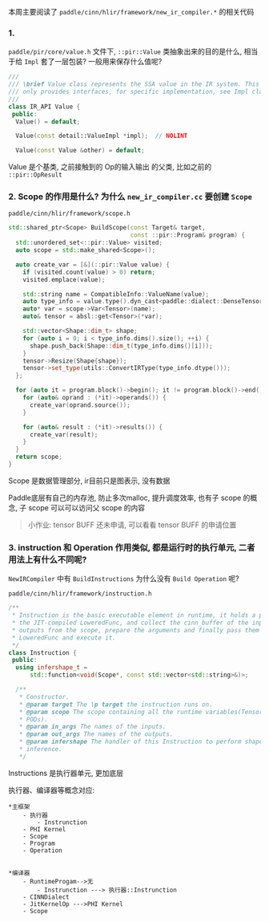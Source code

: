 本周主要阅读了 `paddle/cinn/hlir/framework/new_ir_compiler.*` 的相关代码

### 1.
`paddle/pir/core/value.h` 文件下, `::pir::Value` 类抽象出来的目的是什么, 相当于给 `Impl` 套了一层包装? 一般用来保存什么值呢?

```c++
///
/// \brief Value class represents the SSA value in the IR system. This class
/// only provides interfaces, for specific implementation, see Impl class.
///
class IR_API Value {
 public:
  Value() = default;

  Value(const detail::ValueImpl *impl);  // NOLINT

  Value(const Value &other) = default;
```
Value 是个基类, 之前接触到的 Op的输入输出 的父类, 比如之前的 `::pir::OpResult`


### 2. Scope 的作用是什么? 为什么 `new_ir_compiler.cc` 要创建 `Scope`

`paddle/cinn/hlir/framework/scope.h`

```c++
std::shared_ptr<Scope> BuildScope(const Target& target,
                                  const ::pir::Program& program) {
  std::unordered_set<::pir::Value> visited;
  auto scope = std::make_shared<Scope>();

  auto create_var = [&](::pir::Value value) {
    if (visited.count(value) > 0) return;
    visited.emplace(value);

    std::string name = CompatibleInfo::ValueName(value);
    auto type_info = value.type().dyn_cast<paddle::dialect::DenseTensorType>();
    auto* var = scope->Var<Tensor>(name);
    auto& tensor = absl::get<Tensor>(*var);

    std::vector<Shape::dim_t> shape;
    for (auto i = 0; i < type_info.dims().size(); ++i) {
      shape.push_back(Shape::dim_t(type_info.dims()[i]));
    }
    tensor->Resize(Shape{shape});
    tensor->set_type(utils::ConvertIRType(type_info.dtype()));
  };

  for (auto it = program.block()->begin(); it != program.block()->end(); ++it) {
    for (auto& oprand : (*it)->operands()) {
      create_var(oprand.source());
    }

    for (auto& result : (*it)->results()) {
      create_var(result);
    }
  }
  return scope;
}
```
Scope 是数据管理部分, ir目前只是图表示, 没有数据

Paddle底层有自己的内存池, 防止多次malloc, 提升调度效率, 也有子 scope 的概念, 子 scope 可以可以访问父 scope 的内容

> 小作业: tensor BUFF 还未申请, 可以看看 tensor BUFF 的申请位置


### 3. instruction 和 Operation 作用类似, 都是运行时的执行单元, 二者用法上有什么不同呢? 

`NewIRCompiler` 中有 `BuildInstructions` 为什么没有 `Build Operation` 呢?

`paddle/cinn/hlir/framework/instruction.h` 

```c++
/**
 * Instruction is the basic executable element in runtime, it holds a pointer to
 * the JIT-compiled LoweredFunc, and collect the cinn_buffer of the inputs and
 * outputs from the scope, prepare the arguments and finally pass them into the
 * LoweredFunc and execute it.
 */
class Instruction {
 public:
  using infershape_t =
      std::function<void(Scope*, const std::vector<std::string>&)>;

  /**
   * Constructor.
   * @param target The \p target the instruction runs on.
   * @param scope The scope containing all the runtime variables(Tensors and
   * PODs).
   * @param in_args The names of the inputs.
   * @param out_args The names of the outputs.
   * @param infershape The handler of this Instruction to perform shape
   * inference.
   */
```

Instructions 是执行器单元, 更加底层

执行器、编译器等概念对应:
```
*主框架
    - 执行器
        - Instrunction
    - PHI Kernel
    - Scope
    - Program
    - Operation


*编译器
    - RuntimeProgam-->无
        - Instrunction ---> 执行器::Instrunction
    - CINNDialect
    - JitKernelOp --->PHI Kernel
    - Scope
```